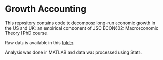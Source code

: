# Growth Accounting
This repository contains code to decompose long-run economic growth in the US and UK; an empirical component of USC ECON602: Macroeconomic Theory I PhD course.

Raw data is available in this [folder]([url](https://drive.google.com/drive/folders/1DOBqhW6yxA_Wh4uxQup8GLMEm23I_F6Q?usp=drive_link)https://drive.google.com/drive/folders/1DOBqhW6yxA_Wh4uxQup8GLMEm23I_F6Q?usp=drive_link).

Analysis was done in MATLAB and data was processed using Stata.


